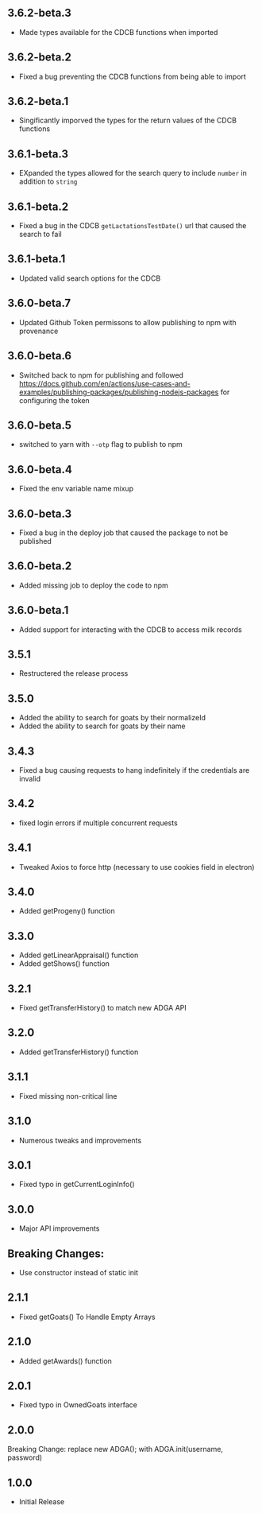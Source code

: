 ## 3.6.2-beta.3
* Made types available for the CDCB functions when imported

## 3.6.2-beta.2
* Fixed a bug preventing the CDCB functions from being able to import

## 3.6.2-beta.1
* Singificantly imporved the types for the return values of the CDCB functions

## 3.6.1-beta.3
* EXpanded the types allowed for the search query to include `number` in addition to `string` 

## 3.6.1-beta.2
* Fixed a bug in the CDCB `getLactationsTestDate()` url that caused the search to fail

## 3.6.1-beta.1
* Updated valid search options for the CDCB

## 3.6.0-beta.7
* Updated Github Token permissons to allow publishing to npm with provenance

## 3.6.0-beta.6
* Switched back to npm for publishing and followed https://docs.github.com/en/actions/use-cases-and-examples/publishing-packages/publishing-nodejs-packages for configuring the token

## 3.6.0-beta.5
* switched to yarn with `--otp` flag to publish to npm

## 3.6.0-beta.4
* Fixed the env variable name mixup

## 3.6.0-beta.3
* Fixed a bug in the deploy job that caused the package to not be published

## 3.6.0-beta.2
* Added missing job to deploy the code to npm

## 3.6.0-beta.1
* Added support for interacting with the CDCB to access milk records

## 3.5.1
* Restructered the release process

## 3.5.0 
* Added the ability to search for goats by their normalizeId
* Added the ability to search for goats by their name

## 3.4.3 
* Fixed a bug causing requests to hang indefinitely if the credentials are invalid

## 3.4.2 
* fixed login errors if multiple concurrent requests

## 3.4.1 
* Tweaked Axios to force http (necessary to use cookies field in electron)

## 3.4.0 
* Added getProgeny() function

## 3.3.0 
* Added getLinearAppraisal() function
* Added getShows() function

## 3.2.1 
* Fixed getTransferHistory() to match new ADGA API

## 3.2.0 
* Added getTransferHistory() function

## 3.1.1 
* Fixed missing non-critical line

## 3.1.0 
* Numerous tweaks and improvements

## 3.0.1 
* Fixed typo in getCurrentLoginInfo()

## 3.0.0 
* Major API improvements
## Breaking Changes:
* Use constructor instead of static init

## 2.1.1 
* Fixed getGoats() To Handle Empty Arrays

## 2.1.0 
* Added getAwards() function

## 2.0.1 
* Fixed typo in OwnedGoats interface

## 2.0.0 
Breaking Change:
replace new ADGA(); with ADGA.init(username, password)

## 1.0.0 
* Initial Release
